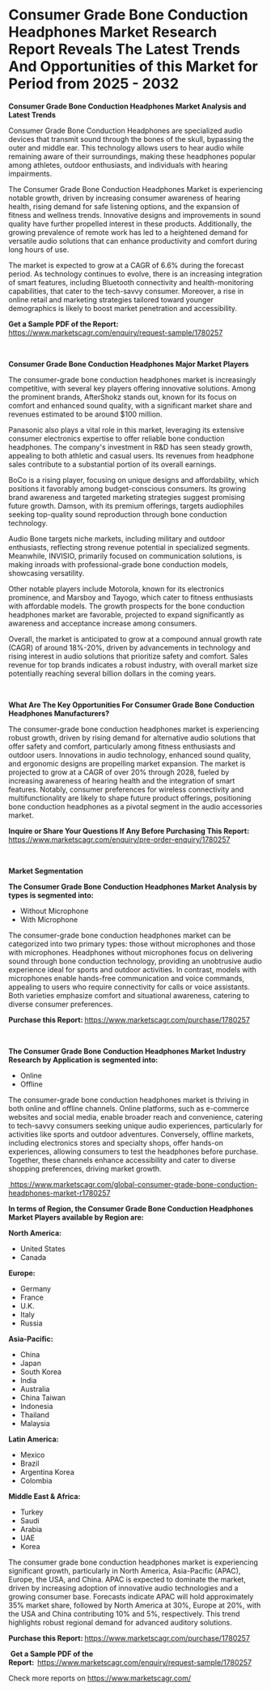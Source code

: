 <p><h1>Consumer Grade Bone Conduction Headphones Market Research Report Reveals The Latest Trends And Opportunities of this Market for Period from 2025 - 2032</h1></p><p><strong>Consumer Grade Bone Conduction Headphones Market Analysis and Latest Trends</strong></p>
<p><p>Consumer Grade Bone Conduction Headphones are specialized audio devices that transmit sound through the bones of the skull, bypassing the outer and middle ear. This technology allows users to hear audio while remaining aware of their surroundings, making these headphones popular among athletes, outdoor enthusiasts, and individuals with hearing impairments. </p><p>The Consumer Grade Bone Conduction Headphones Market is experiencing notable growth, driven by increasing consumer awareness of hearing health, rising demand for safe listening options, and the expansion of fitness and wellness trends. Innovative designs and improvements in sound quality have further propelled interest in these products. Additionally, the growing prevalence of remote work has led to a heightened demand for versatile audio solutions that can enhance productivity and comfort during long hours of use. </p><p>The market is expected to grow at a CAGR of 6.6% during the forecast period. As technology continues to evolve, there is an increasing integration of smart features, including Bluetooth connectivity and health-monitoring capabilities, that cater to the tech-savvy consumer. Moreover, a rise in online retail and marketing strategies tailored toward younger demographics is likely to boost market penetration and accessibility.</p></p>
<p><strong>Get a Sample PDF of the Report:&nbsp;</strong> <a href="https://www.marketscagr.com/enquiry/request-sample/1780257?utm_campaign=2467&utm_medium=2&utm_source=Github&utm_content=ia&utm_term=25032025&utm_id=consumer-grade-bone-conduction-headphones">https://www.marketscagr.com/enquiry/request-sample/1780257</a></p>
<p>&nbsp;</p>
<p><strong>Consumer Grade Bone Conduction Headphones Major Market Players</strong></p>
<p><p>The consumer-grade bone conduction headphones market is increasingly competitive, with several key players offering innovative solutions. Among the prominent brands, AfterShokz stands out, known for its focus on comfort and enhanced sound quality, with a significant market share and revenues estimated to be around $100 million. </p><p>Panasonic also plays a vital role in this market, leveraging its extensive consumer electronics expertise to offer reliable bone conduction headphones. The company's investment in R&D has seen steady growth, appealing to both athletic and casual users. Its revenues from headphone sales contribute to a substantial portion of its overall earnings.</p><p>BoCo is a rising player, focusing on unique designs and affordability, which positions it favorably among budget-conscious consumers. Its growing brand awareness and targeted marketing strategies suggest promising future growth. Damson, with its premium offerings, targets audiophiles seeking top-quality sound reproduction through bone conduction technology.</p><p>Audio Bone targets niche markets, including military and outdoor enthusiasts, reflecting strong revenue potential in specialized segments. Meanwhile, INVISIO, primarily focused on communication solutions, is making inroads with professional-grade bone conduction models, showcasing versatility.</p><p>Other notable players include Motorola, known for its electronics prominence, and Marsboy and Tayogo, which cater to fitness enthusiasts with affordable models. The growth prospects for the bone conduction headphones market are favorable, projected to expand significantly as awareness and acceptance increase among consumers. </p><p>Overall, the market is anticipated to grow at a compound annual growth rate (CAGR) of around 18%-20%, driven by advancements in technology and rising interest in audio solutions that prioritize safety and comfort. Sales revenue for top brands indicates a robust industry, with overall market size potentially reaching several billion dollars in the coming years.</p></p>
<p>&nbsp;</p>
<p><strong>What Are The Key Opportunities For Consumer Grade Bone Conduction Headphones Manufacturers?</strong></p>
<p><p>The consumer-grade bone conduction headphones market is experiencing robust growth, driven by rising demand for alternative audio solutions that offer safety and comfort, particularly among fitness enthusiasts and outdoor users. Innovations in audio technology, enhanced sound quality, and ergonomic designs are propelling market expansion. The market is projected to grow at a CAGR of over 20% through 2028, fueled by increasing awareness of hearing health and the integration of smart features. Notably, consumer preferences for wireless connectivity and multifunctionality are likely to shape future product offerings, positioning bone conduction headphones as a pivotal segment in the audio accessories market.</p></p>
<p><strong>Inquire or Share Your Questions If Any Before Purchasing This Report:</strong> <a href="https://www.marketscagr.com/enquiry/pre-order-enquiry/1780257?utm_campaign=2467&utm_medium=2&utm_source=Github&utm_content=ia&utm_term=25032025&utm_id=consumer-grade-bone-conduction-headphones">https://www.marketscagr.com/enquiry/pre-order-enquiry/1780257</a></p>
<p>&nbsp;</p>
<p><strong>Market Segmentation</strong></p>
<p><strong>The Consumer Grade Bone Conduction Headphones Market Analysis by types is segmented into:</strong></p>
<p><ul><li>Without Microphone</li><li>With Microphone</li></ul></p>
<p><p>The consumer-grade bone conduction headphones market can be categorized into two primary types: those without microphones and those with microphones. Headphones without microphones focus on delivering sound through bone conduction technology, providing an unobtrusive audio experience ideal for sports and outdoor activities. In contrast, models with microphones enable hands-free communication and voice commands, appealing to users who require connectivity for calls or voice assistants. Both varieties emphasize comfort and situational awareness, catering to diverse consumer preferences.</p></p>
<p><strong>Purchase this Report:&nbsp;</strong><a href="https://www.marketscagr.com/purchase/1780257?utm_campaign=2467&utm_medium=2&utm_source=Github&utm_content=ia&utm_term=25032025&utm_id=consumer-grade-bone-conduction-headphones">https://www.marketscagr.com/purchase/1780257</a></p>
<p>&nbsp;</p>
<p><strong>The Consumer Grade Bone Conduction Headphones Market Industry Research by Application is segmented into:</strong></p>
<p><ul><li>Online</li><li>Offline</li></ul></p>
<p><p>The consumer-grade bone conduction headphones market is thriving in both online and offline channels. Online platforms, such as e-commerce websites and social media, enable broader reach and convenience, catering to tech-savvy consumers seeking unique audio experiences, particularly for activities like sports and outdoor adventures. Conversely, offline markets, including electronics stores and specialty shops, offer hands-on experiences, allowing consumers to test the headphones before purchase. Together, these channels enhance accessibility and cater to diverse shopping preferences, driving market growth.</p></p>
<p><a href="https://www.marketscagr.com/global-consumer-grade-bone-conduction-headphones-market-r1780257?utm_campaign=2467&utm_medium=2&utm_source=Github&utm_content=ia&utm_term=25032025&utm_id=consumer-grade-bone-conduction-headphones">&nbsp;https://www.marketscagr.com/global-consumer-grade-bone-conduction-headphones-market-r1780257</a></p>
<p><strong>In terms of Region, the Consumer Grade Bone Conduction Headphones Market Players available by Region are:</strong></p>
<p>
    <p> <strong> North America: </strong>
        <ul>
            <li>United States</li>
            <li>Canada</li>
        </ul>
        </p> 
    <p> <strong> Europe: </strong>
        <ul>
            <li>Germany</li>
            <li>France</li>
            <li>U.K.</li>
            <li>Italy</li>
            <li>Russia</li>
        </ul>
        </p> 
    <p> <strong> Asia-Pacific: </strong>
        <ul>
            <li>China</li>
            <li>Japan</li>
            <li>South Korea</li>
            <li>India</li>
            <li>Australia</li>
            <li>China Taiwan</li>
            <li>Indonesia</li>
            <li>Thailand</li>
            <li>Malaysia</li>
        </ul>
        </p> 
    <p> <strong> Latin America: </strong>
        <ul>
            <li>Mexico</li>
            <li>Brazil</li>
            <li>Argentina Korea</li>
            <li>Colombia</li>
        </ul>
        </p> 
    <p> <strong> Middle East & Africa: </strong>
        <ul>
            <li>Turkey</li>
            <li>Saudi</li>
            <li>Arabia</li>
            <li>UAE</li>
            <li>Korea</li>
        </ul>
    </p>
    </p>
<p><p>The consumer grade bone conduction headphones market is experiencing significant growth, particularly in North America, Asia-Pacific (APAC), Europe, the USA, and China. APAC is expected to dominate the market, driven by increasing adoption of innovative audio technologies and a growing consumer base. Forecasts indicate APAC will hold approximately 35% market share, followed by North America at 30%, Europe at 20%, with the USA and China contributing 10% and 5%, respectively. This trend highlights robust regional demand for advanced auditory solutions.</p></p>
<p><strong>Purchase this Report: </strong><a href="https://www.marketscagr.com/purchase/1780257?utm_campaign=2467&utm_medium=2&utm_source=Github&utm_content=ia&utm_term=25032025&utm_id=consumer-grade-bone-conduction-headphones">https://www.marketscagr.com/purchase/1780257</a></p>
<p>&nbsp;<strong>Get a Sample PDF of the Report:&nbsp;&nbsp;</strong><a href="https://www.marketscagr.com/enquiry/request-sample/1780257?utm_campaign=2467&utm_medium=2&utm_source=Github&utm_content=ia&utm_term=25032025&utm_id=consumer-grade-bone-conduction-headphones">https://www.marketscagr.com/enquiry/request-sample/1780257</a></p>
<p><strong></strong></p>
<p>Check more reports on <a href="https://www.marketscagr.com/?utm_campaign=2467&utm_medium=2&utm_source=Github&utm_content=ia&utm_term=25032025&utm_id=consumer-grade-bone-conduction-headphones">https://www.marketscagr.com/</a></p>